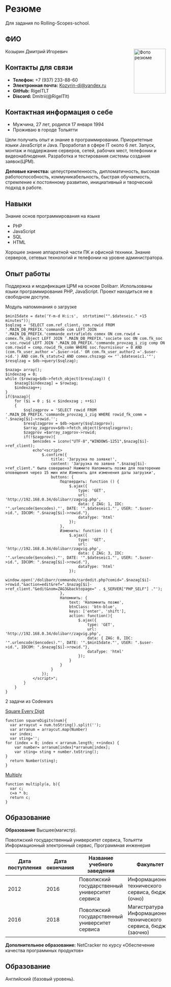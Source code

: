 
# **Резюме**
Для задания по Rolling-Scopes-school.

## ФИО
Козырин Дмитрий Игоревич
<img alt="Фото резюме" width="100em" height="140em" align="right" src="https://sun9-81.userapi.com/impg/krbvG_t1mcwpLNEXLQyEK1ECbR6BMLAlJ5z6NQ/sm3R1XnNXPs.jpg?size=827x1063&quality=96&sign=4778282e6bb9a2a147f78f8861c6c472&type=album">

## Контакты для связи
* **Телефон:** +7 (937) 233-88-60
* **Электронная почта:** Kozyrin-di@yandex.ru
* **GitHub:** RigelTLT
* **Discord:** Dmitrii(@RigelTlt)

## Контактная информация о себе
* Мужчина, 27 лет, родился 17 января 1994
* Проживаю в городе Тольятти

Цели получить опыт и знание в программировании. Приоритетные языки JavaScript и Java. Проработал в сфере IT около 6 лет. Запуск, монтаж и поддержание серверов, сетей, рабочих мест, телефонии и видеонаблюдения. Разработка и тестирования системы создания заявок(ЦРМ).

**Деловые качества:** целеустремленность, дипломатичность, высокая работоспособность, коммуникабельность, быстрая обучаемость, стремление к постоянному развитию, инициативный и творческий подход в работе.

## Навыки
Знание основ программирования на языке 
* PHP
* JavaScript
* SQL
* HTML
  
Хорошее знание аппаратной части ПК и офисной техники. Знание серверов, сетевых технологий и телефонии на уровне администратора.

## Опыт работы
Поддержка и модификация ЦРМ на основе Dolibarr. Использованы языки программирования PHP, JavaScript. Проект находиться не в свободном доступе.

Модуль напоминания о загрузке
```
$min15date = date('Y-m-d H:i:s',  strtotime("".$dateseic." +15 minutes"));
$sqlzag = 'SELECT com.ref_client, com.rowid FROM '.MAIN_DB_PREFIX.'commande com LEFT JOIN '.MAIN_DB_PREFIX.'commande_extrafields comex ON com.rowid = comex.fk_object LEFT JOIN '.MAIN_DB_PREFIX.'societe soc ON com.fk_soc = soc.rowid LEFT JOIN '.MAIN_DB_PREFIX.'commande_provzag_i_zig comp ON com.rowid = comp.rowid_fk_comm WHERE soc.fournisseur = 0 AND (com.fk_user_author ='.$user->id.' OR com.fk_user_author2 ='.$user->id.') AND com.fk_statut=2 AND comex.chszagp <= "'.$dateseic1.'"';
$resqlzag = $db->query($sqlzag);
		
$nazag= array();
$indexzag = 0;
while ($rowzag=$db->fetch_object($resqlzag)) {
	$nazag[$indexzag] = $rowzag;
	$indexzag++;
}
if($nazag){
	for ($i = 0 ; $i < $indexzag ; ++$i)
	{
		$sqlzagprov = 'SELECT rowid FROM '.MAIN_DB_PREFIX.'commande_provzag_i_zig WHERE rowid_fk_comm = '.$nazag[$i]->rowid.'';
		$resqlzagprov = $db->query($sqlzagprov);
		$array_zagprov=$db->fetch_object($resqlzagprov);
		$zagprov =$array_zagprov->rowid;
		if(!$zagprov){
			$encodes = iconv("UTF-8","WINDOWS-1251",$nazag[$i]->ref_client);
			echo"<script>
				$.confirm({
                    title: 'Загрузка по заявке!',
                    content: 'Загрузка по заявке ".$nazag[$i]->ref_client." была совершена? Нажмите Напомнить позже для повторение оповещения через 15 мин или Изменить для изменения даты загрузки',
					buttons: {
						Подтвердить: function () {
							$.ajax({
								type: 'GET',
								url: 'http://192.168.0.34/dolibarr/zagvig.php',
								data: { ZAG: 1, IDC: '".urlencode($encodes)."', DATE: '".$dateseic1."', USER: ".$user->id.", IDCOM: ".$nazag[$i]->rowid."},      
								dataType: 'html'              
							});
						},
						Изменить: function () {
							$.ajax({
								type: 'GET',
								url: 'http://192.168.0.34/dolibarr/zagvig.php',
							    data: { ZAG: 3, IDC:  '".urlencode($encodes)."', DATE: '".$dateseic1."', USER: ".$user->id.", IDCOM: ".$nazag[$i]->rowid."},       
								dataType: 'html'               
							});
								window.open('/dolibarr/commande/cardedit.php?comid=".$nazag[$i]->rowid."&action=edit&ref=".$nazag[$i]->ref_client."&edit&nom=ZAG3&backtopage=" . $_SERVER["PHP_SELF"] ."');
						},
						Напомнить: {
							text: 'Напомнить позже',
							btnClass: 'btn-blue',
							keys: ['enter', 'shift'],
							action: function(){
								$.ajax({
									type: 'GET',
									url: 'http://192.168.0.34/dolibarr/zagvig.php',
									data: { ZAG: 0, IDC: '".urlencode($encodes)."', DATE: '".$min15date."', USER: ".$user->id.", IDCOM: ".$nazag[$i]->rowid."},      
									dataType: 'html'              
								});
							}
						}
					}
				});
			</script>";
		}
	}
}
```
2 задачи из Codewars

[Square Every Digit](https://www.codewars.com/kata/546e2562b03326a88e000020)
```
function squareDigits(num){
  var arraycut = num.toString().split('');
  var arranum = arraycut.map(Number)
  var index;
  var sting='';
for (index = 0; index < arranum.length; ++index) {
    var number= arranum[index]*arranum[index];
    var sting= sting + number.toString();
}
  return Number(sting);
}
```
[Multiply](https://www.codewars.com/kata/50654ddff44f800200000004)
```
function multiply(a, b){
  var c;
  c=a * b;
  return c;
}
```
## Образование
**Образование** Высшее(магистр).

Поволжский государственный университет сервиса, Тольятти Информационный электронный сервис, Программная инженерия

| Дата поступления  | Дата окончания | Название учебного заведения | Факультет | Специальность Квалификация |
| ------------- | ------------- | ------------- | ------------- | ------------- |
| 2012  | 2016 | Поволжский государственный университет сервиса | Информационно-технического сервиса, бюджет (очно) | Программная инженерия |
| 2016  | 2018  | Поволжский государственный университет сервиса | Магистратура Информационно-технического сервиса, бюджет (заочно) | Программная инженерия |

**Дополнительное образование:** NetCracker по курсу «Обеспечение качества программных продуктов»

## Образование
Английский (базовый уровень).